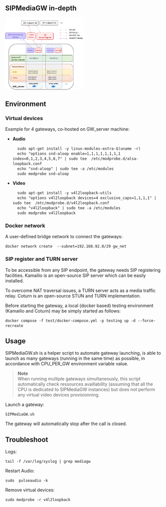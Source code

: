 SIPMediaGW in-depth
--------
<img src="SIPMediaGW.png" width=50% height=50%>

Environment
--------

### <a name="devices">Virtual devices </a>
Example for 4 gateways, co-hosted on GW_server machine:

- **Audio**

		sudo apt-get install -y linux-modules-extra-$(uname -r)
		echo "options snd-aloop enable=1,1,1,1,1,1,1,1 index=0,1,2,3,4,5,6,7" | sudo tee  /etc/modprobe.d/alsa-loopback.conf
		echo "snd-aloop" | sudo tee -a /etc/modules
		sudo modprobe snd-aloop

- **Video**

		sudo apt-get install -y v4l2loopback-utils
		echo "options v4l2loopback devices=4 exclusive_caps=1,1,1,1" | sudo tee  /etc/modprobe.d/v4l2loopback.conf
		echo "v4l2loopback" | sudo tee -a /etc/modules
		sudo modprobe v4l2loopback

### Docker network ### 

A user-defined bridge network to connect the gateways:

	docker network create  --subnet=192.168.92.0/29 gw_net

### SIP register and TURN server ###

To be accessible from any SIP endpoint, the gateway needs SIP registering facilities.
Kamailio is an open-source SIP server which can be easily installed.

To overcome NAT traversal issues, a TURN server acts as a media traffic relay. Coturn is an open-source STUN and TURN implementation.

Before starting the gateway, a local (docker based) testing environment (Kamailio and Coturn) may be simply started as follows:

	docker compose -f test/docker-compose.yml -p testing up -d --force-recreate

Usage
--------

SIPMediaGW.sh is a helper script to automate gateway launching, is able to launch as many gateways (running in the same time) as possible, in accordance with CPU_PER_GW environment variable value.
 > **Note**\
 > When running multiple gateways simultaneously, this script automatically check ressources availlability (assuming that all the CPU is dedicated to SIPMediaGW instances) but does not perform any virtual video devices provisionning.

Launch a gateway:

	SIPMediaGW.sh

The gateway will automatically stop after the call is closed.


Troubleshoot
--------

Logs:

	tail -f /var/log/syslog | grep mediagw
	
Restart Audio:

	sudo  pulseaudio -k

Remove virtual devices:

	sudo modprobe -r v4l2loopback
